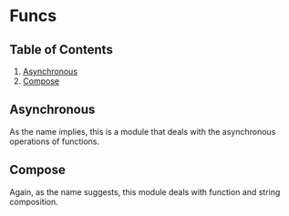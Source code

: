 # Funcs

## Table of Contents

1. [Asynchronous](#asynchronous)
2. [Compose](#compose)

## Asynchronous

As the name implies, this is a module that deals with the asynchronous operations of functions.

## Compose

Again, as the name suggests, this module deals with function and string composition.